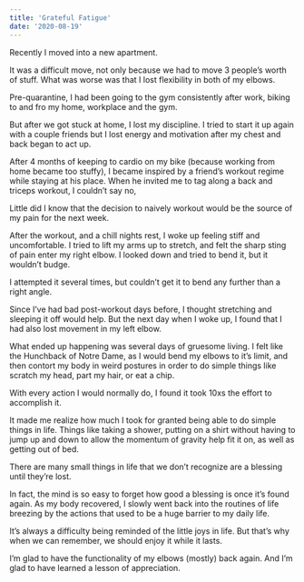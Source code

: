 ```yaml
---
title: 'Grateful Fatigue'
date: '2020-08-19'
---
```

Recently I moved into a new apartment.

It was a difficult move, not only because we had to move 3 people’s worth of stuff. What was worse was that I lost flexibility in both of my elbows.

Pre-quarantine, I had been going to the gym consistently after work, biking to and fro my home, workplace and the gym.

But after we got stuck at home, I lost my discipline. I tried to start it up again with a couple friends but I lost energy and motivation after my chest and back began to act up.

After 4 months of keeping to cardio on my bike (because working from home became too stuffy), I became inspired by a friend’s workout regime while staying at his place. When he invited me to tag along a back and triceps workout, I couldn’t say no,

Little did I know that the decision to naively workout would be the source of my pain for the next week.

After the workout, and a chill nights rest, I woke up feeling stiff and uncomfortable. I tried to lift my arms up to stretch, and felt the sharp sting of pain enter my right elbow. I looked down and tried to bend it, but it wouldn’t budge.

I attempted it several times, but couldn’t get it to bend any further than a right angle.

Since I’ve had bad post-workout days before, I thought stretching and sleeping it off would help. But the next day when I woke up, I found that I had also lost movement in my left elbow.

What ended up happening was several days of gruesome living. I felt like the Hunchback of Notre Dame, as I would bend my elbows to it’s limit, and then contort my body in weird postures in order to do simple things like scratch my head, part my hair, or eat a chip.

With every action I would normally do, I found it took 10xs the effort to accomplish it.

It made me realize how much I took for granted being able to do simple things in life. Things like taking a shower, putting on a shirt without having to jump up and down to allow the momentum of gravity help fit it on, as well as getting out of bed.

There are many small things in life that we don’t recognize are a blessing until they’re lost.

In fact, the mind is so easy to forget how good a blessing is once it’s found again. As my body recovered, I slowly went back into the routines of life breezing by the actions that used to be a huge barrier to my daily life.

It’s always a difficulty being reminded of the little joys in life. But that’s why when we can remember, we should enjoy it while it lasts.

I’m glad to have the functionality of my elbows (mostly) back again. And I’m glad to have learned a lesson of appreciation.